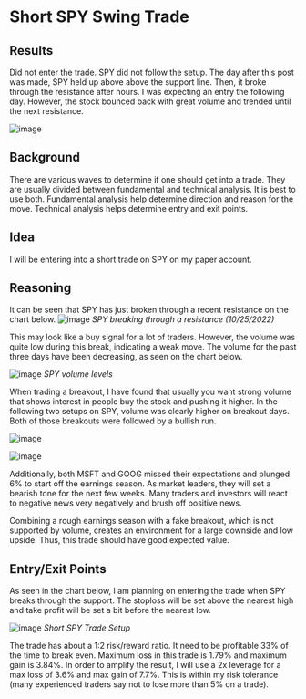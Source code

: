 # Short SPY Swing Trade

## Results
Did not enter the trade. SPY did not follow the setup. The day after this post was made, SPY held up above above the support line. Then, it broke through the resistance after hours. I was expecting an entry the following day. However, the stock bounced back with great volume and trended until the next resistance.

![image](https://github.com/coolnikitav/nikitas-notebook/assets/30304422/b01bc6ef-8ae6-4a44-9d29-9362bed53413)

## Background
There are various waves to determine if one should get into a trade. They are usually divided between fundamental and technical analysis. It is best to use both. Fundamental analysis help determine direction and reason for the move. Technical analysis helps determine entry and exit points.

## Idea
I will be entering into a short trade on SPY on my paper account.

## Reasoning
It can be seen that SPY has just broken through a recent resistance on the chart below.
![image](https://github.com/coolnikitav/nikitas-notebook/assets/30304422/99099bcd-3df8-4a85-a811-6db4c4a8e428)
*SPY breaking through a resistance (10/25/2022)*

This may look like a buy signal for a lot of traders. However, the volume was quite low during this break, indicating a weak move. The volume for the past three days have been decreasing, as seen on the chart below.

![image](https://github.com/coolnikitav/nikitas-notebook/assets/30304422/df9889f8-1dee-46bc-a96f-6699cc1c401e)
*SPY volume levels*

When trading a breakout, I have found that usually you want strong volume that shows interest in people buy the stock and pushing it higher. In the following two setups on SPY, volume was clearly higher on breakout days. Both of those breakouts were followed by a bullish run.

![image](https://github.com/coolnikitav/nikitas-notebook/assets/30304422/de396955-ee86-4725-ae2f-dd4955b9923f)

![image](https://github.com/coolnikitav/nikitas-notebook/assets/30304422/15822ca5-5fc8-4441-b910-b7268927f13e)

Additionally, both MSFT and GOOG missed their expectations and plunged 6% to start off the earnings season. As market leaders, they will set a bearish tone for the next few weeks. Many traders and investors will react to negative news very negatively and brush off positive news.

Combining a rough earnings season with a fake breakout, which is not supported by volume, creates an environment for a large downside and low upside. Thus, this trade should have good expected value.

## Entry/Exit Points
As seen in the chart below, I am planning on entering the trade when SPY breaks through the support. The stoploss will be set above the nearest high and take profit will be set a bit before the nearest low.

![image](https://github.com/coolnikitav/nikitas-notebook/assets/30304422/25554d21-a242-4c85-a751-7905e9342910)
*Short SPY Trade Setup*

The trade has about a 1:2 risk/reward ratio. It need to be profitable 33% of the time to break even. Maximum loss in this trade is 1.79% and maximum gain is 3.84%. In order to amplify the result, I will use a 2x leverage for a max loss of 3.6% and max gain of 7.7%. This is within my risk tolerance (many experienced traders say not to lose more than 5% on a trade).
